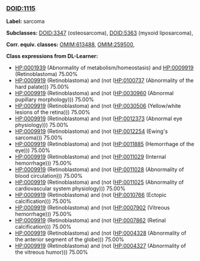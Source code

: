 
### [DOID:1115](http://purl.obolibrary.org/obo/DOID_1115)
**Label:** sarcoma

**Subclasses:** [DOID:3347](http://purl.obolibrary.org/obo/DOID_3347) (osteosarcoma), [DOID:5363](http://purl.obolibrary.org/obo/DOID_5363) (myxoid liposarcoma), 

**Corr. equiv. classes:** [OMIM:613488](http://purl.obolibrary.org/obo/OMIM_613488), [OMIM:259500](http://purl.obolibrary.org/obo/OMIM_259500), 

**Class expressions from DL-Learner:**

- [HP:0001939](http://purl.obolibrary.org/obo/HP_0001939) (Abnormality of metabolism/homeostasis) and [HP:0009919](http://purl.obolibrary.org/obo/HP_0009919) (Retinoblastoma) 75.00%
- [HP:0009919](http://purl.obolibrary.org/obo/HP_0009919) (Retinoblastoma) and (not ([HP:0100737](http://purl.obolibrary.org/obo/HP_0100737) (Abnormality of the hard palate))) 75.00%
- [HP:0009919](http://purl.obolibrary.org/obo/HP_0009919) (Retinoblastoma) and (not ([HP:0030960](http://purl.obolibrary.org/obo/HP_0030960) (Abnormal pupillary morphology))) 75.00%
- [HP:0009919](http://purl.obolibrary.org/obo/HP_0009919) (Retinoblastoma) and (not ([HP:0030506](http://purl.obolibrary.org/obo/HP_0030506) (Yellow/white lesions of the retina))) 75.00%
- [HP:0009919](http://purl.obolibrary.org/obo/HP_0009919) (Retinoblastoma) and (not ([HP:0012373](http://purl.obolibrary.org/obo/HP_0012373) (Abnormal eye physiology))) 75.00%
- [HP:0009919](http://purl.obolibrary.org/obo/HP_0009919) (Retinoblastoma) and (not ([HP:0012254](http://purl.obolibrary.org/obo/HP_0012254) (Ewing's sarcoma))) 75.00%
- [HP:0009919](http://purl.obolibrary.org/obo/HP_0009919) (Retinoblastoma) and (not ([HP:0011885](http://purl.obolibrary.org/obo/HP_0011885) (Hemorrhage of the eye))) 75.00%
- [HP:0009919](http://purl.obolibrary.org/obo/HP_0009919) (Retinoblastoma) and (not ([HP:0011029](http://purl.obolibrary.org/obo/HP_0011029) (Internal hemorrhage))) 75.00%
- [HP:0009919](http://purl.obolibrary.org/obo/HP_0009919) (Retinoblastoma) and (not ([HP:0011028](http://purl.obolibrary.org/obo/HP_0011028) (Abnormality of blood circulation))) 75.00%
- [HP:0009919](http://purl.obolibrary.org/obo/HP_0009919) (Retinoblastoma) and (not ([HP:0011025](http://purl.obolibrary.org/obo/HP_0011025) (Abnormality of cardiovascular system physiology))) 75.00%
- [HP:0009919](http://purl.obolibrary.org/obo/HP_0009919) (Retinoblastoma) and (not ([HP:0010766](http://purl.obolibrary.org/obo/HP_0010766) (Ectopic calcification))) 75.00%
- [HP:0009919](http://purl.obolibrary.org/obo/HP_0009919) (Retinoblastoma) and (not ([HP:0007902](http://purl.obolibrary.org/obo/HP_0007902) (Vitreous hemorrhage))) 75.00%
- [HP:0009919](http://purl.obolibrary.org/obo/HP_0009919) (Retinoblastoma) and (not ([HP:0007862](http://purl.obolibrary.org/obo/HP_0007862) (Retinal calcification))) 75.00%
- [HP:0009919](http://purl.obolibrary.org/obo/HP_0009919) (Retinoblastoma) and (not ([HP:0004328](http://purl.obolibrary.org/obo/HP_0004328) (Abnormality of the anterior segment of the globe))) 75.00%
- [HP:0009919](http://purl.obolibrary.org/obo/HP_0009919) (Retinoblastoma) and (not ([HP:0004327](http://purl.obolibrary.org/obo/HP_0004327) (Abnormality of the vitreous humor))) 75.00%



